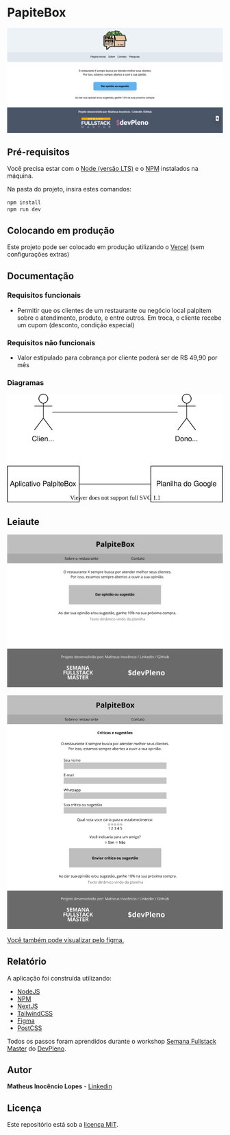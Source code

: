# PapiteBox

![Pré-visualização](docs/foto-da-tela.png)

## Pré-requisitos

Você precisa estar com o [Node (versão LTS)](https://nodejs.org/pt-br/) e o [NPM](https://www.npmjs.com/) instalados na máquina.

Na pasta do projeto, insira estes comandos:

```
npm install
npm run dev
```

## Colocando em produção

Este projeto pode ser colocado em produção utilizando o [Vercel](https://nextjs.org/docs/deployment) (sem configurações extras)

## Documentação

### Requisitos funcionais

- Permitir que os clientes de um restaurante ou negócio local palpitem sobre o atendimento, produto, e entre outros. Em troca, o cliente recebe um cupom (desconto, condição especial)

### Requisitos não funcionais

- Valor estipulado para cobrança por cliente poderá ser de R$ 49,90 por mês

### Diagramas

![Diagrama](docs/diagrama-01.svg)

## Leiaute

![Primeira página](docs/tela-figma-1.png)

![Primeira página](docs/tela-figma-2.png)

[Você também pode visualizar pelo figma.](https://www.figma.com/file/AlqUXj3i0Owebv7bs1cDYZ/palpite-box?node-id=0%3A1)

## Relatório

A aplicação foi construída utilizando:

- [NodeJS](https://nodejs.org/pt-br/)
- [NPM](https://www.npmjs.com/)
- [NextJS](https://nextjs.org/)
- [TailwindCSS](https://tailwindcss.com/)
- [Figma](https://www.figma.com/)
- [PostCSS](https://postcss.org/)

Todos os passos foram aprendidos durante o workshop [Semana Fullstack Master](https://lp.devpleno.com/semanafsm/) do [DevPleno](https://www.devpleno.com/).

## Autor

**Matheus Inocêncio Lopes** - [Linkedin](https://www.linkedin.com/in/matheusilopes)

## Licença

Este repositório está sob a [licença MIT](LICENSE).
